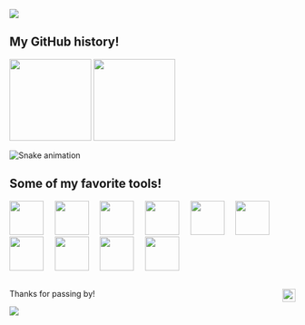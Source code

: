 ![](https://capsule-render.vercel.app/api?type=waving&color=timeGradient&text=Hey%20there!&height=100&section=header)

## My GitHub history!
<p align="left">
<img height="144" src="https://github-readme-stats.vercel.app/api?username=lucas-ht&show_icons=true&theme=dark&hide=contribs,prs"/>
<img height="144" src="https://github-readme-stats.vercel.app/api/top-langs/?username=lucas-ht&langs_count=5&layout=compact&theme=dark"/>
</p>

![Snake animation](/../output/github-contribution-grid-snake.svg)

## Some of my favorite tools!
<p align="left">
<img height="60" src="https://cdn.jsdelivr.net/gh/devicons/devicon/icons/vscode/vscode-original.svg"/>
&nbsp;&nbsp;&nbsp;
<img height="60" src="https://cdn.jsdelivr.net/gh/devicons/devicon/icons/python/python-original.svg"/>
&nbsp;&nbsp;&nbsp;
<img height="60" src="https://cdn.jsdelivr.net/gh/devicons/devicon/icons/c/c-original.svg"/>
&nbsp;&nbsp;&nbsp;
<img height="60" src="https://cdn.jsdelivr.net/gh/devicons/devicon/icons/cplusplus/cplusplus-original.svg"/>
&nbsp;&nbsp;&nbsp;
<img height="60" src="https://cdn.jsdelivr.net/gh/devicons/devicon/icons/lua/lua-original.svg"/>
&nbsp;&nbsp;&nbsp;
<img height="60" src="https://cdn.jsdelivr.net/gh/devicons/devicon/icons/html5/html5-original.svg"/>
&nbsp;&nbsp;&nbsp;
<img height="60" src="https://cdn.jsdelivr.net/gh/devicons/devicon/icons/css3/css3-original.svg"/>
&nbsp;&nbsp;&nbsp;
<img height="60" src="https://cdn.jsdelivr.net/gh/devicons/devicon/icons/javascript/javascript-original.svg" />
&nbsp;&nbsp;&nbsp;
<img height="60" src="https://cdn.jsdelivr.net/gh/devicons/devicon/icons/mysql/mysql-original.svg"/>
&nbsp;&nbsp;&nbsp;
<img height="60" src="https://cdn.jsdelivr.net/gh/devicons/devicon/icons/flask/flask-original.svg"/>
</p>

##
Thanks for passing by! <img height="23" align="right" src="https://komarev.com/ghpvc/?username=lucas-ht&color=blue"/>

![](https://capsule-render.vercel.app/api?type=waving&color=timeGradient&height=100&section=footer)

